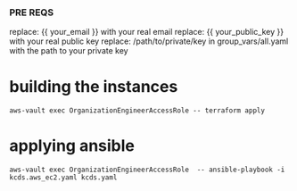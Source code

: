

### PRE REQS
replace: {{ your_email }} with your real email
replace: {{ your_public_key }} with your real public key
replace: /path/to/private/key in group_vars/all.yaml with the path to your private key

# building the instances
`aws-vault exec OrganizationEngineerAccessRole -- terraform apply`

# applying ansible 
`aws-vault exec OrganizationEngineerAccessRole  -- ansible-playbook -i kcds.aws_ec2.yaml kcds.yaml`